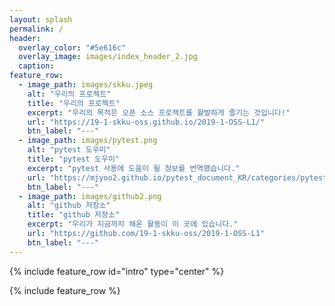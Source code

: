 ```yaml
---
layout: splash
permalink: /
header:	 
  overlay_color: "#5e616c"	
  overlay_image: images/index_header_2.jpg
  caption:	
feature_row:	
  - image_path: images/skku.jpeg
    alt: "우리의 프로젝트"	
    title: "우리의 프로젝트"	
    excerpt: "우리의 목적은 오픈 소스 프로젝트를 활발하게 즐기는 것입니다!"
    url: "https://19-1-skku-oss.github.io/2019-1-OSS-L1/"
    btn_label: "---"
  - image_path: images/pytest.png
    alt: "pytest 도우미"	
    title: "pytest 도우미"	
    excerpt: "pytest 사용에 도움이 될 정보를 번역했습니다."	
    url: "https://mjyoo2.github.io/pytest_document_KR/categories/pytest-document/"	
    btn_label: "---"
  - image_path: images/github2.png
    alt: "github 저장소"	
    title: "github 저장소"	
    excerpt: "우리가 지금까지 해온 활동이 이 곳에 있습니다."	
    url: "https://github.com/19-1-skku-oss/2019-1-OSS-L1"	
    btn_label: "---"
---	
```


 {% include feature_row id="intro" type="center" %}	

 {% include feature_row %}
